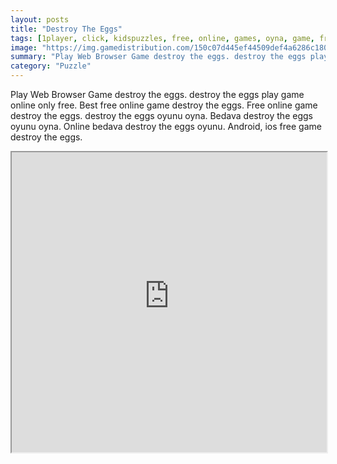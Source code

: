```yaml
---
layout: posts
title: "Destroy The Eggs"
tags: [1player, click, kidspuzzles, free, online, games, oyna, game, free, games, play, play, games]
image: "https://img.gamedistribution.com/150c07d445ef44509def4a6286c1803c-512x384.jpeg"
summary: "Play Web Browser Game destroy the eggs. destroy the eggs play game online only free. Best free online game destroy the eggs. Free online game destroy the eggs. destroy the eggs oyunu oyna. Bedava destroy the eggs oyunu oyna. Online bedava destroy the eggs oyunu. Android, ios free game destroy the eggs."
category: "Puzzle"
---
```


Play Web Browser Game destroy the eggs. destroy the eggs play game online only free. Best free online game destroy the eggs. Free online game destroy the eggs. destroy the eggs oyunu oyna. Bedava destroy the eggs oyunu oyna. Online bedava destroy the eggs oyunu. Android, ios free game destroy the eggs.

<iframe width="100%" height="480px;" src="https://html5.gamedistribution.com/150c07d445ef44509def4a6286c1803c/"></iframe>